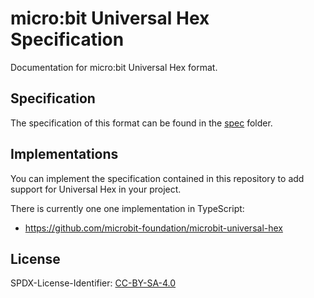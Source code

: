 # micro:bit Universal Hex Specification

Documentation for micro:bit Universal Hex format.


## Specification

The specification of this format can be found in the [spec](spec) folder.


## Implementations

You can implement the specification contained in this repository to add
support for Universal Hex in your project.

There is currently one one implementation in TypeScript:
- https://github.com/microbit-foundation/microbit-universal-hex


## License

SPDX-License-Identifier: [CC-BY-SA-4.0](LICENSE)
